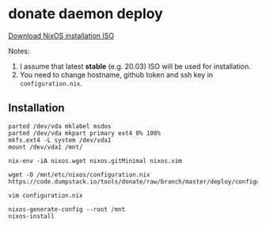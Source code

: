 # donate daemon deploy

[Download NixOS installation ISO](https://nixos.org/nixos/download.html)

Notes:
1. I assume that latest **stable** (e.g. 20.03) ISO will be used for installation.
2. You need to change hostname, github token and ssh key in `configuration.nix`.

## Installation

    parted /dev/vda mklabel msdos
    parted /dev/vda mkpart primary ext4 0% 100%
    mkfs.ext4 -L system /dev/vda1
    mount /dev/vda1 /mnt/

    nix-env -iA nixos.wget nixos.gitMinimal nixos.vim

    wget -O /mnt/etc/nixos/configuration.nix https://code.dumpstack.io/tools/donate/raw/branch/master/deploy/configuration.nix

    vim configuration.nix

    nixos-generate-config --root /mnt
    nixos-install
